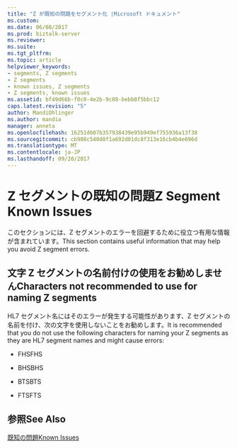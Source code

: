 ```yaml
---
title: "Z が既知の問題をセグメント化 |Microsoft ドキュメント"
ms.custom: 
ms.date: 06/08/2017
ms.prod: biztalk-server
ms.reviewer: 
ms.suite: 
ms.tgt_pltfrm: 
ms.topic: article
helpviewer_keywords:
- segments, Z segments
- Z segments
- known issues, Z segments
- Z segments, known issues
ms.assetid: bf49d66b-f0c0-4e2b-9c08-bebb8f5bbc12
caps.latest.revision: "5"
author: MandiOhlinger
ms.author: mandia
manager: anneta
ms.openlocfilehash: 16251d607b357938439e95b949ef755936a13f38
ms.sourcegitcommit: cb908c540d8f1a692d01dc8f313e16cb4b4e696d
ms.translationtype: MT
ms.contentlocale: ja-JP
ms.lasthandoff: 09/20/2017
---
```

# <a name="z-segment-known-issues"></a><span data-ttu-id="8c20b-102">Z セグメントの既知の問題</span><span class="sxs-lookup"><span data-stu-id="8c20b-102">Z Segment Known Issues</span></span>
<span data-ttu-id="8c20b-103">このセクションには、Z セグメントのエラーを回避するために役立つ有用な情報が含まれています。</span><span class="sxs-lookup"><span data-stu-id="8c20b-103">This section contains useful information that may help you avoid Z segment errors.</span></span>  
  
## <a name="characters-not-recommended-to-use-for-naming-z-segments"></a><span data-ttu-id="8c20b-104">文字 Z セグメントの名前付けの使用をお勧めしません</span><span class="sxs-lookup"><span data-stu-id="8c20b-104">Characters not recommended to use for naming Z segments</span></span>  
 <span data-ttu-id="8c20b-105">HL7 セグメント名にはそのエラーが発生する可能性があります、Z セグメントの名前を付け、次の文字を使用しないことをお勧めします。</span><span class="sxs-lookup"><span data-stu-id="8c20b-105">It is recommended that you do not use the following characters for naming your Z segments as they are HL7 segment names and might cause errors:</span></span>  
  
-   <span data-ttu-id="8c20b-106">FHS</span><span class="sxs-lookup"><span data-stu-id="8c20b-106">FHS</span></span>  
  
-   <span data-ttu-id="8c20b-107">BHS</span><span class="sxs-lookup"><span data-stu-id="8c20b-107">BHS</span></span>  
  
-   <span data-ttu-id="8c20b-108">BTS</span><span class="sxs-lookup"><span data-stu-id="8c20b-108">BTS</span></span>  
  
-   <span data-ttu-id="8c20b-109">FTS</span><span class="sxs-lookup"><span data-stu-id="8c20b-109">FTS</span></span>  
  
## <a name="see-also"></a><span data-ttu-id="8c20b-110">参照</span><span class="sxs-lookup"><span data-stu-id="8c20b-110">See Also</span></span>  
 [<span data-ttu-id="8c20b-111">既知の問題</span><span class="sxs-lookup"><span data-stu-id="8c20b-111">Known Issues</span></span>](../../adapters-and-accelerators/accelerator-hl7/known-issues1.md)